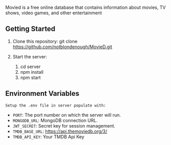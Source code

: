 Movied is a free online database that contains information about movies, TV shows, video games, and other entertainment

## Getting Started

1. Clone this repository:
    git clone https://github.com/notblondenough/MovieD.git

2. Start the server:
    1. cd server 
    2. npm install
    3. npm start

## Environment Variables
    Setup the .env file in server populate with:
- `PORT`: The port number on which the server will run.
- `MONGODB_URL`: MongoDB connection URL.
- `JWT_SECRET`: Secret key for session management.
- `TMDB_BASE_URL`: https://api.themoviedb.org/3/
- `TMDB_API_KEY`: Your TMDB Api Key 